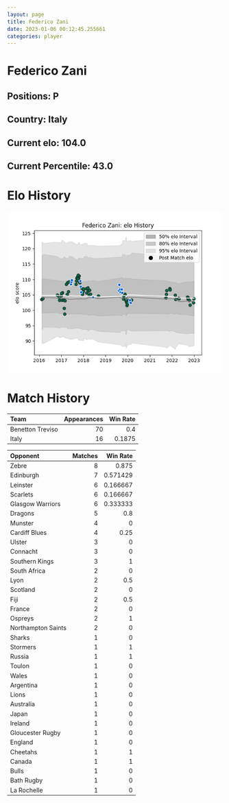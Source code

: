 ```yaml
---  
layout: page  
title: Federico Zani  
date: 2023-01-06 00:12:45.255661  
categories: player  
---
```

# Federico Zani

## Positions: P

## Country: Italy

## Current elo: 104.0

## Current Percentile: 43.0

# Elo History


![elo history](history_FedericoZani.png)
# Match History


| Team             |   Appearances |   Win Rate |
|:-----------------|--------------:|-----------:|
| Benetton Treviso |            70 |     0.4    |
| Italy            |            16 |     0.1875 |

| Opponent           |   Matches |   Win Rate |
|:-------------------|----------:|-----------:|
| Zebre              |         8 |   0.875    |
| Edinburgh          |         7 |   0.571429 |
| Leinster           |         6 |   0.166667 |
| Scarlets           |         6 |   0.166667 |
| Glasgow Warriors   |         6 |   0.333333 |
| Dragons            |         5 |   0.8      |
| Munster            |         4 |   0        |
| Cardiff Blues      |         4 |   0.25     |
| Ulster             |         3 |   0        |
| Connacht           |         3 |   0        |
| Southern Kings     |         3 |   1        |
| South Africa       |         2 |   0        |
| Lyon               |         2 |   0.5      |
| Scotland           |         2 |   0        |
| Fiji               |         2 |   0.5      |
| France             |         2 |   0        |
| Ospreys            |         2 |   1        |
| Northampton Saints |         2 |   0        |
| Sharks             |         1 |   0        |
| Stormers           |         1 |   1        |
| Russia             |         1 |   1        |
| Toulon             |         1 |   0        |
| Wales              |         1 |   0        |
| Argentina          |         1 |   0        |
| Lions              |         1 |   0        |
| Australia          |         1 |   0        |
| Japan              |         1 |   0        |
| Ireland            |         1 |   0        |
| Gloucester Rugby   |         1 |   0        |
| England            |         1 |   0        |
| Cheetahs           |         1 |   1        |
| Canada             |         1 |   1        |
| Bulls              |         1 |   0        |
| Bath Rugby         |         1 |   0        |
| La Rochelle        |         1 |   0        |